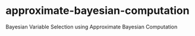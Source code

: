 # approximate-bayesian-computation
Bayesian Variable Selection using Approximate Bayesian Computation
